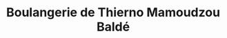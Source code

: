 ---
title: "Boulangerie de Thierno Mamoudzou Baldé"
url: /forecariah/boulangerie-de-thierno-mamoudzou-balde/
shop: boulangerie
---